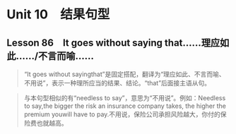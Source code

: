 ﻿ # Unit 10　结果句型
 ## Lesson 86　It goes without saying that……理应如此……/不言而喻……
 
> “It goes without sayingthat”是固定搭配，翻译为“理应如此、不言而喻、不用说”，表示一种理所应当的结果、结论。“that”后面接主语从句。

> 与本句型相似的有“needless to say”，意思为“不用说”。例如：Needless to say,the bigger the risk an insurance company takes, the higher the premium youwill have to pay.不用说，保险公司承担风险越大，你付的保险费也就越高。


 